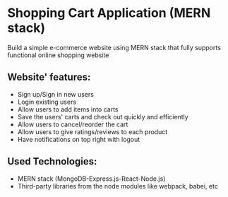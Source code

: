 # Shopping Cart Application (MERN stack)
Build a simple e-commerce website using MERN stack that fully supports functional online shopping website
## Website' features:
- Sign up/Sign in new users
- Login existing users
- Allow users to add items into carts
- Save the users' carts and check out quickly and efficiently
- Allow users to cancel/reorder the cart
- Allow users to give ratings/reviews to each product
- Have notifications on top right with logout
## Used Technologies:
- MERN stack (MongoDB-Express.js-React-Node.js)
- Third-party libraries from the node modules like webpack, babei, etc

